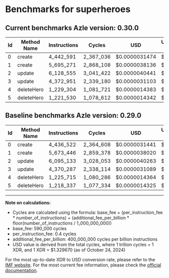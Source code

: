 # Benchmarks for superheroes

## Current benchmarks Azle version: 0.30.0

| Id  | Method Name | Instructions | Cycles    | USD           | USD/Million Calls | Change                           |
| --- | ----------- | ------------ | --------- | ------------- | ----------------- | -------------------------------- |
| 0   | create      | 4_442_591    | 2_367_036 | $0.0000031474 | $3.14             | <font color="red">+6_069</font>  |
| 1   | create      | 5_695_271    | 2_868_108 | $0.0000038136 | $3.81             | <font color="red">+21_825</font> |
| 2   | update      | 6_128_555    | 3_041_422 | $0.0000040441 | $4.04             | <font color="red">+33_422</font> |
| 3   | update      | 4_372_951    | 2_339_180 | $0.0000031103 | $3.11             | <font color="red">+2_664</font>  |
| 4   | deleteHero  | 1_229_304    | 1_081_721 | $0.0000014383 | $1.43             | <font color="red">+3_589</font>  |
| 5   | deleteHero  | 1_221_530    | 1_078_612 | $0.0000014342 | $1.43             | <font color="red">+3_193</font>  |

## Baseline benchmarks Azle version: 0.29.0

| Id  | Method Name | Instructions | Cycles    | USD           | USD/Million Calls |
| --- | ----------- | ------------ | --------- | ------------- | ----------------- |
| 0   | create      | 4_436_522    | 2_364_608 | $0.0000031441 | $3.14             |
| 1   | create      | 5_673_446    | 2_859_378 | $0.0000038020 | $3.80             |
| 2   | update      | 6_095_133    | 3_028_053 | $0.0000040263 | $4.02             |
| 3   | update      | 4_370_287    | 2_338_114 | $0.0000031089 | $3.10             |
| 4   | deleteHero  | 1_225_715    | 1_080_286 | $0.0000014364 | $1.43             |
| 5   | deleteHero  | 1_218_337    | 1_077_334 | $0.0000014325 | $1.43             |

---

**Note on calculations:**

- Cycles are calculated using the formula: base_fee + (per_instruction_fee \* number_of_instructions) + (additional_fee_per_billion \* floor(number_of_instructions / 1_000_000_000))
- base_fee: 590_000 cycles
- per_instruction_fee: 0.4 cycles
- additional_fee_per_billion: 400_000_000 cycles per billion instructions
- USD value is derived from the total cycles, where 1 trillion cycles = 1 XDR, and 1 XDR = $1.329670 (as of October 24, 2024)

For the most up-to-date XDR to USD conversion rate, please refer to the [IMF website](https://www.imf.org/external/np/fin/data/rms_sdrv.aspx).
For the most current fee information, please check the [official documentation](https://internetcomputer.org/docs/current/developer-docs/gas-cost#execution).
